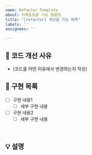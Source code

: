 ```yaml
---
name: Refactor Template
about: 리팩토링할 기능 템플릿
title: "[refactor] 개선할 기능 제목"
labels: ''
assignees: ''

---
```


## 🤔 코드 개선 사유

- (코드를 어떤 이유에서 변경하는지 작성)

## 📝 구현 목록

- [ ] 구현 내용1
    - [ ] 세부 구현 내용
- [ ] 구현 내용2
    - [ ] 세부 구현 내용

<br>

## 💡 설명
